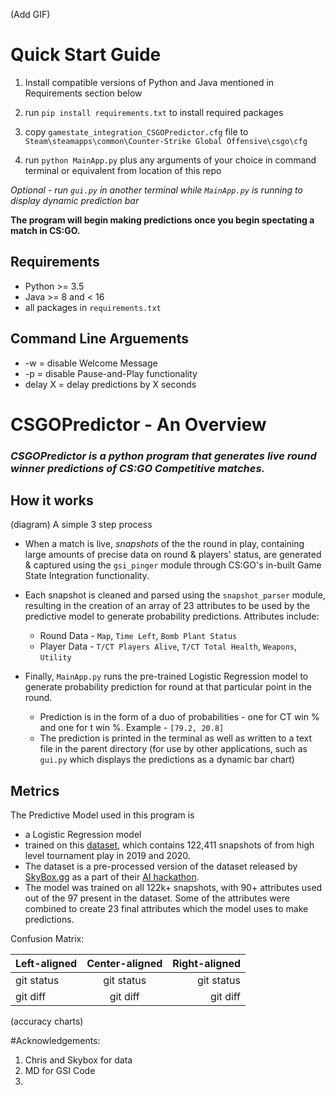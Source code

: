 (Add GIF)

# Quick Start Guide

1. Install compatible versions of Python and Java mentioned in Requirements section below
2. run `pip install requirements.txt` to install required packages
3. copy `gamestate_integration_CSGOPredictor.cfg` file to `Steam\steamapps\common\Counter-Strike Global Offensive\csgo\cfg`

4. run `python MainApp.py` plus any arguments of your choice in command terminal or equivalent from location of this repo

_Optional - run `gui.py` in another terminal while `MainApp.py` is running to display dynamic prediction bar_

**The program will begin making predictions once you begin spectating a match in CS:GO.**

## Requirements
* Python >= 3.5
* Java >= 8 and < 16
* all packages in `requirements.txt`

## Command Line Arguements

* -w = disable Welcome Message
* -p = disable Pause-and-Play functionality
* delay X = delay predictions by X seconds

# CSGOPredictor - An Overview

### ***CSGOPredictor is a python program that generates live round winner predictions of CS:GO Competitive matches.***

## How it works
(diagram)
A simple 3 step process

* When a match is live, *snapshots* of the the round in play, containing large amounts of precise data on round & players' status, are generated & captured using the `gsi_pinger` module through CS:GO's in-built Game State Integration functionality.

* Each snapshot is cleaned and parsed using the `snapshot_parser` module, resulting in the creation of an array of 23 attributes to be used by the predictive model to generate probability predictions. Attributes include:
  * Round Data - `Map`, `Time Left`, `Bomb Plant Status`
  * Player Data - `T/CT Players Alive`, `T/CT Total Health`, `Weapons`, `Utility`

* Finally, `MainApp.py` runs the pre-trained Logistic Regression model to generate probability prediction for round at that particular point in the round.
  * Prediction is in the form of a duo of probabilities - one for CT win % and one for t win %. Example - `[79.2, 20.8]`
  * The prediction is printed in the terminal as well as written to a text file in the parent directory (for use by other applications, such as `gui.py` which displays the predictions as a dynamic bar chart)

## Metrics

The Predictive Model used in this program is
* a Logistic Regression model
* trained on this [dataset](https://www.kaggle.com/datasets/christianlillelund/csgo-round-winner-classification), which contains 122,411 snapshots of from high level tournament play in 2019 and 2020.
 * The dataset is a pre-processed version of the dataset released by [SkyBox.gg](skybox.gg) as a part of their [AI hackathon](https://skybox.gg/blog/csgo-predictions-showcased-at-blast-premier).
* The model was trained on all 122k+ snapshots, with 90+ attributes used out of the 97 present in the dataset. Some of the attributes were combined to create 23 final attributes which the model uses to make predictions.

Confusion Matrix: 

| Left-aligned | Center-aligned | Right-aligned |
| :---         |     :---:      |          ---: |
| git status   | git status     | git status    |
| git diff     | git diff       | git diff      |


(accuracy charts)



#Acknowledgements:

1. Chris and Skybox for data
2. MD for GSI Code
3. 
